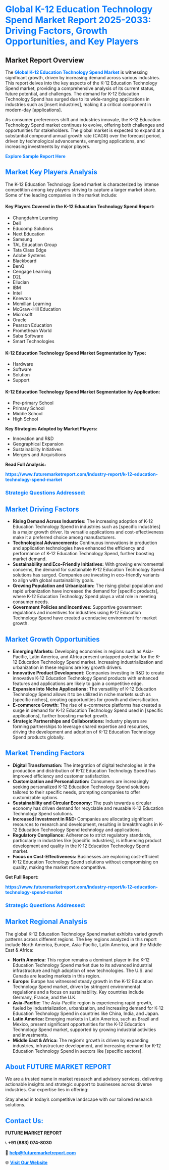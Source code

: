 <h1 style="color: #007BFF;">Global K-12 Education Technology Spend Market Report 2025-2033: Driving Factors, Growth Opportunities, and Key Players</h1>

<section id="overview">
<h2>Market Report Overview</h2>
<p>The <a href="https://www.futuremarketreport.com/industry-report/k-12-education-technology-spend-market" style="color: #007BFF; text-decoration: none;"><strong>Global K-12 Education Technology Spend Market</strong></a> is witnessing significant growth, driven by increasing demand across various industries. This report delves into the key aspects of the K-12 Education Technology Spend market, providing a comprehensive analysis of its current status, future potential, and challenges. The demand for K-12 Education Technology Spend has surged due to its wide-ranging applications in industries such as [insert industries], making it a critical component in modern-day [applications].</p>
<p>As consumer preferences shift and industries innovate, the K-12 Education Technology Spend market continues to evolve, offering both challenges and opportunities for stakeholders. The global market is expected to expand at a substantial compound annual growth rate (CAGR) over the forecast period, driven by technological advancements, emerging applications, and increasing investments by major players.</p>
</section>

<section id="overview">
<p><a href="https://www.futuremarketreport.com/request-sample/reportId=107382" style="color: #007BFF; text-decoration: none;"><strong>Explore Sample Report Here</strong></a></p>
</section>

<section id="key-players">
<h2 style="color: #007BFF;">Market Key Players Analysis</h2>
<p>The K-12 Education Technology Spend market is characterized by intense competition among key players striving to capture a larger market share. Some of the leading companies in the market include:</p>
<h4>Key Players Covered in the K-12 Education Technology Spend Report:</h4>
<ul><li>Chungdahm Learning</li><li>Dell</li><li>Educomp Solutions</li><li>Next Education</li><li>Samsung</li><li>TAL Education Group</li><li>Tata Class Edge</li><li>Adobe Systems</li><li>Blackboard</li><li>BenQ</li><li>Cengage Learning</li><li>D2L</li><li>Ellucian</li><li>IBM</li><li>Intel</li><li>Knewton</li><li>Mcmillan Learning</li><li>McGraw-Hill Education</li><li>Microsoft</li><li>Oracle</li><li>Pearson Education</li><li>Promethean World</li><li>Saba Software</li><li>Smart Technologies</li></ul>
<h4>K-12 Education Technology Spend Market Segmentation by Type:</h4>
<ul><li>Hardware</li><li>Software</li><li>Solution</li><li>Support</li></ul>

<h4>K-12 Education Technology Spend Market Segmentation by Application:</h4>
<ul><li>Pre-primary School</li><li>Primary School</li><li>Middle School</li><li>High School</li></ul>
<p><strong>Key Strategies Adopted by Market Players:</strong></p>
<ul>
<li>Innovation and R&D</li>
<li>Geographical Expansion</li>
<li>Sustainability Initiatives</li>
<li>Mergers and Acquisitions</li>
</ul>
</section>

<section>
<p><strong>Read Full Analysis: </strong></p><a href="https://www.futuremarketreport.com/industry-report/k-12-education-technology-spend-market" style="color: #007BFF; text-decoration: none;"><strong>https://www.futuremarketreport.com/industry-report/k-12-education-technology-spend-market</strong></a>
<h3 style="color: #007BFF;">Strategic Questions Addressed:</h3>
</section>

<section id="driving-factors">
<h2 style="color: #007BFF;">Market Driving Factors</h2>
<ul>
<li><strong>Rising Demand Across Industries:</strong> The increasing adoption of K-12 Education Technology Spend in industries such as [specific industries] is a major growth driver. Its versatile applications and cost-effectiveness make it a preferred choice among manufacturers.</li>
<li><strong>Technological Advancements:</strong> Continuous innovations in production and application technologies have enhanced the efficiency and performance of K-12 Education Technology Spend, further boosting market demand.</li>
<li><strong>Sustainability and Eco-Friendly Initiatives:</strong> With growing environmental concerns, the demand for sustainable K-12 Education Technology Spend solutions has surged. Companies are investing in eco-friendly variants to align with global sustainability goals.</li>
<li><strong>Growing Population and Urbanization:</strong> The rising global population and rapid urbanization have increased the demand for [specific products], where K-12 Education Technology Spend plays a vital role in meeting consumer needs.</li>
<li><strong>Government Policies and Incentives:</strong> Supportive government regulations and incentives for industries using K-12 Education Technology Spend have created a conducive environment for market growth.</li>
</ul>
</section>

<section id="growth-opportunities">
<h2 style="color: #007BFF;">Market Growth Opportunities</h2>
<ul>
<li><strong>Emerging Markets:</strong> Developing economies in regions such as Asia-Pacific, Latin America, and Africa present untapped potential for the K-12 Education Technology Spend market. Increasing industrialization and urbanization in these regions are key growth drivers.</li>
<li><strong>Innovative Product Development:</strong> Companies investing in R&D to create innovative K-12 Education Technology Spend products with enhanced features and applications are likely to gain a competitive edge.</li>
<li><strong>Expansion into Niche Applications:</strong> The versatility of K-12 Education Technology Spend allows it to be utilized in niche markets such as [specific niches], creating opportunities for growth and diversification.</li>
<li><strong>E-commerce Growth:</strong> The rise of e-commerce platforms has created a surge in demand for K-12 Education Technology Spend used in [specific applications], further boosting market growth.</li>
<li><strong>Strategic Partnerships and Collaborations:</strong> Industry players are forming partnerships to leverage shared expertise and resources, driving the development and adoption of K-12 Education Technology Spend products globally.</li>
</ul>
</section>

<section id="trending-factors">
<h2 style="color: #007BFF;">Market Trending Factors</h2>
<ul>
<li><strong>Digital Transformation:</strong> The integration of digital technologies in the production and distribution of K-12 Education Technology Spend has improved efficiency and customer satisfaction.</li>
<li><strong>Customization and Personalization:</strong> Consumers are increasingly seeking personalized K-12 Education Technology Spend solutions tailored to their specific needs, prompting companies to offer customizable options.</li>
<li><strong>Sustainability and Circular Economy:</strong> The push towards a circular economy has driven demand for recyclable and reusable K-12 Education Technology Spend solutions.</li>
<li><strong>Increased Investment in R&D:</strong> Companies are allocating significant resources to research and development, resulting in breakthroughs in K-12 Education Technology Spend technology and applications.</li>
<li><strong>Regulatory Compliance:</strong> Adherence to strict regulatory standards, particularly in industries like [specific industries], is influencing product development and quality in the K-12 Education Technology Spend market.</li>
<li><strong>Focus on Cost-Effectiveness:</strong> Businesses are exploring cost-efficient K-12 Education Technology Spend solutions without compromising on quality, making the market more competitive.</li>
</ul>
</section>

<section>
<p><strong>Get Full Report: </strong></p><a href="https://www.futuremarketreport.com/industry-report/k-12-education-technology-spend-market" style="color: #007BFF; text-decoration: none;"><strong>https://www.futuremarketreport.com/industry-report/k-12-education-technology-spend-market</strong></a>
<h3 style="color: #007BFF;">Strategic Questions Addressed:</h3>
</section>


<section id="regional-analysis">
<h2 style="color: #007BFF;">Market Regional Analysis</h2>
<p>The global K-12 Education Technology Spend market exhibits varied growth patterns across different regions. The key regions analyzed in this report include North America, Europe, Asia-Pacific, Latin America, and the Middle East & Africa:</p>
<ul>
<li><strong>North America:</strong> This region remains a dominant player in the K-12 Education Technology Spend market due to its advanced industrial infrastructure and high adoption of new technologies. The U.S. and Canada are leading markets in this region.</li>
<li><strong>Europe:</strong> Europe has witnessed steady growth in the K-12 Education Technology Spend market, driven by stringent environmental regulations and a focus on sustainability. Key countries include Germany, France, and the U.K.</li>
<li><strong>Asia-Pacific:</strong> The Asia-Pacific region is experiencing rapid growth, fueled by industrialization, urbanization, and increasing demand for K-12 Education Technology Spend in countries like China, India, and Japan.</li>
<li><strong>Latin America:</strong> Emerging markets in Latin America, such as Brazil and Mexico, present significant opportunities for the K-12 Education Technology Spend market, supported by growing industrial activities and investments.</li>
<li><strong>Middle East & Africa:</strong> The region’s growth is driven by expanding industries, infrastructure development, and increasing demand for K-12 Education Technology Spend in sectors like [specific sectors].</li>
</ul>
</section>

<footer>
<h2 style="color: #007BFF;">About FUTURE MARKET REPORT</h2>
<p>We are a trusted name in market research and advisory services, delivering actionable insights and strategic support to businesses across diverse industries. Our expertise lies in offering:</p>

<p>Stay ahead in today’s competitive landscape with our tailored research solutions.</p>

<h2 style="color: #007BFF;">Contact Us:</h2>
<p><strong>FUTURE MARKET REPORT</strong></p>
<p>📞 <strong>+91 (883) 074-8030</strong></p>
<p>📧 <strong><a href="mailto:help@futuremarketreport.com" style="color: #007BFF;">help@futuremarketreport.com</a></strong></p>
<p>🌐 <strong><a href="https://www.futuremarketreport.com/" style="color: #007BFF;">Visit Our Website</a></strong></p>
</footer>